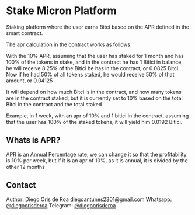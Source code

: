 # Stake Micron Platform

Staking platform where the user earns Bitci based on the APR defined in the smart contract.

The apr calculation in the contract works as follows:

With the 10% APR, assuming that the user has staked for 1 month and has 100% of the tokens in stake, and in the contract he has 1 Bitici in balance, he will receive 8.25% of the Bitici he has in the contract, or 0.0825 Bitci. Now if he had 50% of all tokens staked, he would receive 50% of that amount, or 0.04125

It will depend on how much Bitci is in the contract, and how many tokens are in the contract staked, but it is currently set to 10% based on the total Bitci in the contract and the total staked

Example, in 1 week, with an apr of 10% and 1 bitici in the contract, assuming that the user has 100% of the staked tokens, it will yield him 0.0192 Bitici.

## Whats is APR?

APR is an Annual Percentage rate, we can change it so that the profitability is 10% per week, but if it is an apr of 10%, as it is annual, it is divided by the other 12 months

## Contact

Author: Diego Oris de Roa [<diegoantunes2301@gmail.com>](mailto:diegoantunes2301@gmail.com)
Whatsapp: [@diegoorisderoa](https://wa.me/5515996684365)
Telegram: [@diegoorisderoa](https://t.me/diegoorisderoa)